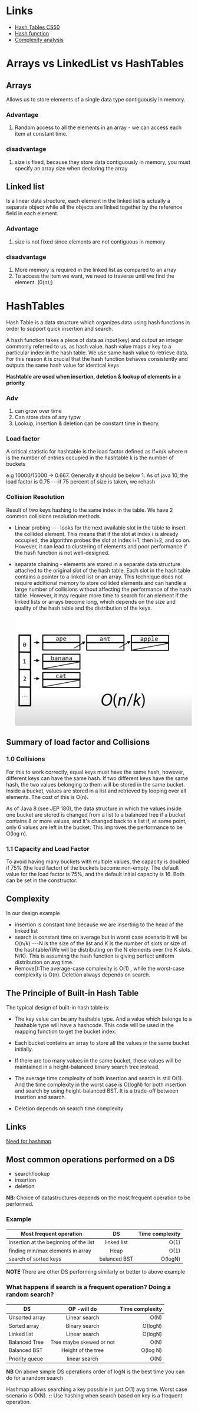 # Links
- [Hash Tables CS50](https://www.youtube.com/watch?v=h2d9b_nEzoA&ab_channel=CS50)
- [Hash function](https://www.educative.io/module/page/Z4JLg2tDQPVv6QjgO/10370001/6546848606322688/6032520048279552)
- [Complexity analysis](https://leetcode.com/explore/learn/card/hash-table/182/practical-applications/1111/)

# Arrays vs LinkedList vs HashTables
## Arrays
Allows us to store elements of a single data type contiguously in memory.

### Advantage
1. Random access to all the elements in an array - we can access each item at constant time.
### disadvantage
1. size is fixed, because they store data contiguously in memory, you must specify an array size when declaring
  the array

## Linked list 
Is a linear data structure, each element in the linked list is actually a separate object while all the objects 
are linked together by the reference field in each element.

### Advantage 
1. size is not fixed since elements are not contiguous in memory
### disadvantage 
1. More memory is required in the linked list as compared to an array
2. To access the item we want, we need to traverse until we find the element. (0(n);)

# HashTables
Hash Table is a data structure which organizes data using hash functions in order to support quick insertion and search.

A hash function takes a piece of data as input(key) and output an integer commonly referred to us, as hash value. hash value maps 
a key to a particular index in the hash table. We use same hash value to retrieve data. For this reason it is crucial that
the hash function behaves consistently and outputs the same hash value for identical keys

**Hashtable are used when insertion, deletion & lookup of elements in a priority**

### Adv
1. can grow over time
2. Can store data of any typw
3. Lookup, insertion & deletion can be constant time in theory.

### Load factor
A critical statistic for hashtable is the load factor defined as lf=n/k
where
n is the number of entries occupied in the hashtable
k is the number of buckets

e.g 10000/15000 -> 0.667. Generally it should be below 1.
As of java 10, the load factor is 0.75 ---if 75 percent of size is taken, we rehash

### Collision Resolution
Result of two keys hashing to the same index in the table.
We have 2 common collisions resolution methods 
- Linear probing --- looks for the next available slot in the table to insert the collided element. This means that if the slot at index i is already occupied, the algorithm probes the slot at index i+1, then i+2, and so on. 
  However, it can lead to clustering of elements and poor performance if the hash function is not well-designed.

- separate chaining - elements are stored in a separate data structure attached to the original slot of the hash table. Each slot in the hash table contains a pointer to a linked list or an array. This technique does not require additional memory to store collided elements and can handle a large number of collisions without affecting the performance of the hash table. However, it may require more time to search for an element if the linked lists or arrays become long, which depends on the size and quality of the hash table and the distribution of the keys.

  ![Separate chaining!](../../images/separate-chaining.png "Separate chaining")


## Summary of load factor and Collisions

###  1.0 Collisions
For this to work correctly, equal keys must have the same hash, however, different keys can have the same hash. If two different keys have the same hash, the two values belonging to them will be stored in the same bucket. Inside a bucket, values are stored in a list and retrieved by looping over all elements. The cost of this is O(n).

As of Java 8 (see JEP 180), the data structure in which the values inside one bucket are stored is changed from a list to a balanced tree if a bucket contains 8 or more values, and it's changed back to a list if, at some point, only 6 values are left in the bucket. This improves the performance to be O(log n).

### 1.1 Capacity and Load Factor
To avoid having many buckets with multiple values, the capacity is doubled if 75% (the load factor) of the buckets become non-empty. The default value for the load factor is 75%, and the default initial capacity is 16. Both can be set in the constructor.



## Complexity 
In our design example
- insertion is constant time because we are inserting to the head of the linked list
- search is constant time on average but in worst case scenario it will be O(n/k) ---N is the size of the list and K is the number of slots or 
size of the hashtable/(We will be distributing on the N elements over the K slots. N/K). This is assuming
the hash function is giving perfect uniform distribution on avg time.
- Remove():The average-case complexity is O(1) , while the worst-case complexity is
O(n). Deletion always depends on search.


  
## The Principle of Built-in Hash Table
The typical design of built-in hash table is:

- The key value can be any hashable type. And a value which belongs to a hashable type will have a hashcode. This code will be used in the mapping function to get the bucket index.
- Each bucket contains an array to store all the values in the same bucket initially.
- If there are too many values in the same bucket, these values will be maintained in a height-balanced binary search tree instead.

- The average time complexity of both insertion and search is still O(1). And the time complexity in the worst case is O(logN) for both insertion and search by using height-balanced BST. It is a trade-off between insertion and search.
- Deletion depends on search time complexity

## Links
[Need for hashmap](https://www.youtube.com/watch?v=EK0PyKMnJV4&ab_channel=TECHDOSE)

## Most common operations performed on a DS

- search/lookup
- insertion
- deletion

**NB**: Choice of datastructures depends on the most frequent operation to be performed.

### Example

| Most frequent operation                |      DS      | Time complexity |
|----------------------------------------|:------------:|----------------:|
| insertion at the beginning of the list | linked list  |            O(1) |
| finding min/max elements in array      |     Heap     |            O(1) |
| search of sorted keys                  | balanced BST |         O(logN) |



**NOTE** There are other DS performing similarly or better to above example



### What happens if search is a frequent operation? Doing a random search?

| DS               |       OP -will do        | Time complexity |
|------------------|:------------------------:|----------------:|
| Unsorted array   |      Linear search       |            O(N) |
| Sorted array     |      Binary search       |         O(logN) |
| Linked list      |      Linear search       |         O(logN) |
| Balanced Tree    | Tree maybe skewed or not |            O(N) |
| Balanced BST     |    Height of the tree    |        O(log N) |
| Priority queue   |      linear search       |            O(N) |

**NB** On above simple DS operations order of logN is the best time you can do for a random search

Hashmap allows searching a key possible in just O(1) avg time. Worst case scenario is O(N).
**::** Use hashing when search based on key is a frequent operation.
